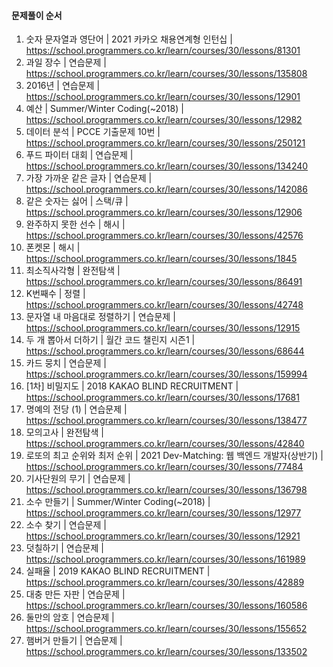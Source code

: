 #### 문제풀이 순서

1. 숫자 문자열과 영단어 | 2021 카카오 채용연계형 인턴십 | https://school.programmers.co.kr/learn/courses/30/lessons/81301
2. 과일 장수 | 연습문제 | https://school.programmers.co.kr/learn/courses/30/lessons/135808
3. 2016년 | 연습문제 | https://school.programmers.co.kr/learn/courses/30/lessons/12901
4. 예산 | Summer/Winter Coding(~2018) | https://school.programmers.co.kr/learn/courses/30/lessons/12982
5. 데이터 분석 | PCCE 기출문제 10번 | https://school.programmers.co.kr/learn/courses/30/lessons/250121
6. 푸드 파이터 대회 | 연습문제 | https://school.programmers.co.kr/learn/courses/30/lessons/134240
7. 가장 가까운 같은 글자 | 연습문제 | https://school.programmers.co.kr/learn/courses/30/lessons/142086
8. 같은 숫자는 싫어 | 스택/큐 | https://school.programmers.co.kr/learn/courses/30/lessons/12906
9. 완주하지 못한 선수 | 해시 | https://school.programmers.co.kr/learn/courses/30/lessons/42576
10. 폰켓몬 | 해시 | https://school.programmers.co.kr/learn/courses/30/lessons/1845
11. 최소직사각형 | 완전탐색 | https://school.programmers.co.kr/learn/courses/30/lessons/86491
12. K번째수 | 정렬 | https://school.programmers.co.kr/learn/courses/30/lessons/42748
13. 문자열 내 마음대로 정렬하기 | 연습문제 | https://school.programmers.co.kr/learn/courses/30/lessons/12915
14. 두 개 뽑아서 더하기 | 월간 코드 챌린지 시즌1 | https://school.programmers.co.kr/learn/courses/30/lessons/68644
15. 카드 뭉치 | 연습문제 | https://school.programmers.co.kr/learn/courses/30/lessons/159994
16. [1차] 비밀지도 | 2018 KAKAO BLIND RECRUITMENT | https://school.programmers.co.kr/learn/courses/30/lessons/17681
17. 명예의 전당 (1) | 연습문제 | https://school.programmers.co.kr/learn/courses/30/lessons/138477
18. 모의고사 | 완전탐색 | https://school.programmers.co.kr/learn/courses/30/lessons/42840
19. 로또의 최고 순위와 최저 순위 | 2021 Dev-Matching: 웹 백엔드 개발자(상반기) | https://school.programmers.co.kr/learn/courses/30/lessons/77484
20. 기사단원의 무기 | 연습문제 | https://school.programmers.co.kr/learn/courses/30/lessons/136798
21. 소수 만들기 | Summer/Winter Coding(~2018) | https://school.programmers.co.kr/learn/courses/30/lessons/12977
22. 소수 찾기 | 연습문제 | https://school.programmers.co.kr/learn/courses/30/lessons/12921
23. 덧칠하기 | 연습문제 | https://school.programmers.co.kr/learn/courses/30/lessons/161989
24. 실패율 | 2019 KAKAO BLIND RECRUITMENT | https://school.programmers.co.kr/learn/courses/30/lessons/42889
25. 대충 만든 자판 | 연습문제 | https://school.programmers.co.kr/learn/courses/30/lessons/160586
26. 둘만의 암호 | 연습문제 | https://school.programmers.co.kr/learn/courses/30/lessons/155652
27. 햄버거 만들기 | 연습문제 | https://school.programmers.co.kr/learn/courses/30/lessons/133502
